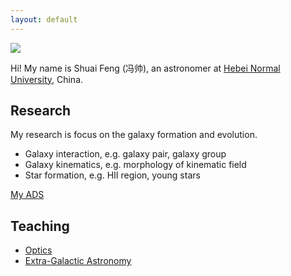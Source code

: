 ```yaml
---
layout: default
---
```


<img class="profile-picture" src="feng.jpg">

Hi! My name is Shuai Feng (冯帅), an astronomer at [Hebei Normal University](http://www.hebtu.edu.cn/), China. 

## Research

My research is focus on the galaxy formation and evolution. 
- Galaxy interaction, e.g. galaxy pair, galaxy group
- Galaxy kinematics, e.g. morphology of kinematic field
- Star formation, e.g. HII region, young stars

[My ADS]()

## Teaching
- [Optics]()
- [Extra-Galactic Astronomy]()
